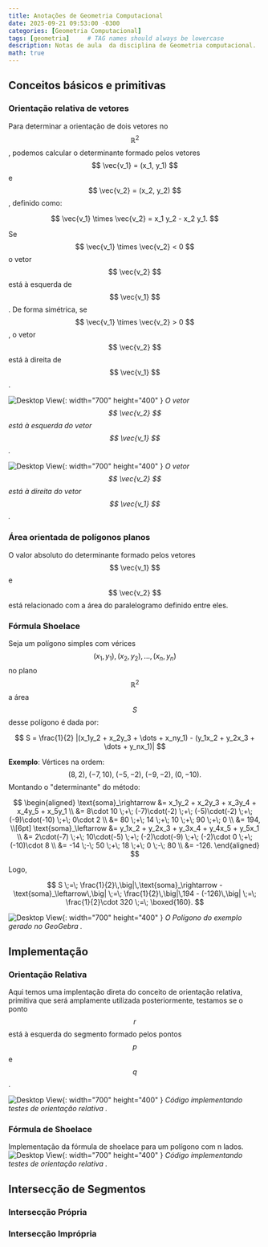 ```yaml
---
title: Anotações de Geometria Computacional
date: 2025-09-21 09:53:00 -0300
categories: [Geometria Computacional]
tags: [geometria]     # TAG names should always be lowercase
description: Notas de aula  da disciplina de Geometria computacional.
math: true
---
```


## Conceitos básicos e primitivas

### Orientação relativa de vetores
Para determinar a orientação de dois vetores no 
$$  \mathbb{R}^2 $$
, podemos calcular o determinante formado pelos vetores $$ \vec{v_1} = (x_1, y_1) $$ 
e 
$$ \vec{v_2} = (x_2, y_2) $$
, definido como:  

$$ \vec{v_1} \times \vec{v_2} = x_1 y_2 - x_2 y_1. $$

Se 
$$ \vec{v_1} \times \vec{v_2} < 0 $$
o vetor $$ \vec{v_2} $$ está à esquerda de $$ \vec{v_1} $$. De forma simétrica, se $$ \vec{v_1} \times \vec{v_2} > 0 $$
, o vetor $$ \vec{v_2} $$ está à direita de $$ \vec{v_1} $$ .


![Desktop View](assets/images/positivo.png){: width="700" height="400" }
*O vetor $$ \vec{v_2} $$  está à esquerda do vetor $$ \vec{v_1} $$ .*

![Desktop View](assets/images/negativo.png){: width="700" height="400" }
*O vetor $$ \vec{v_2} $$  está à direita do vetor $$ \vec{v_1} $$ .*


### Área orientada de polígonos planos
O valor absoluto do determinante formado pelos vetores $$ \vec{v_1} $$ e $$ \vec{v_2} $$ está relacionado com a área do paralelogramo definido entre eles.

### Fórmula Shoelace

Seja um polígono simples com vérices $$   (x_1, y_1), (x_2, y_2), \dots, (x_n, y_n)   $$ no plano  $$ \mathbb{R}^2 $$ a área $$S $$ desse polígono é dada por:

$$  S = \frac{1}{2} |(x_1y_2 + x_2y_3 + \dots + x_ny_1) - (y_1x_2 + y_2x_3 + \dots + y_nx_1)| $$ 

**Exemplo**: Vértices na ordem: $$ (8,2),\; (-7,10),\; (-5,-2),\; (-9,-2),\; (0,-10). $$
Montando o "determinante" do método:

$$
\begin{aligned}
\text{soma}_\rightarrow &= x_1y_2 + x_2y_3 + x_3y_4 + x_4y_5 + x_5y_1 \\
&= 8\cdot 10 \;+\; (-7)\cdot(-2) \;+\; (-5)\cdot(-2) \;+\; (-9)\cdot(-10) \;+\; 0\cdot 2 \\
&= 80 \;+\; 14 \;+\; 10 \;+\; 90 \;+\; 0 \\
&= 194, \\[6pt]
\text{soma}_\leftarrow &= y_1x_2 + y_2x_3 + y_3x_4 + y_4x_5 + y_5x_1 \\
&= 2\cdot(-7) \;+\; 10\cdot(-5) \;+\; (-2)\cdot(-9) \;+\; (-2)\cdot 0 \;+\; (-10)\cdot 8 \\
&= -14 \;-\; 50 \;+\; 18 \;+\; 0 \;-\; 80 \\
&= -126.
\end{aligned}
$$

Logo,

$$
S \;=\; \frac{1}{2}\,\big|\,\text{soma}_\rightarrow - \text{soma}_\leftarrow\,\big|
\;=\;
\frac{1}{2}\,\big|\,194 - (-126)\,\big|
\;=\;
\frac{1}{2}\cdot 320
\;=\;
\boxed{160}.
$$

![Desktop View](assets/images/poligono.png){: width="700" height="400" }
*O Polígono do exemplo gerado no GeoGebra  .*

## Implementação

### Orientação Relativa
Aqui temos uma implentação direta do conceito de orientação relativa, primitiva que será amplamente utilizada posteriormente, testamos se o ponto $$ r $$ está à esquerda do segmento formado pelos pontos $$p$$ e $$q$$.

![Desktop View](assets/images/orien.png){: width="700" height="400" }
*Código implementando testes de orientação relativa .*

### Fórmula de Shoelace
Implementação da fórmula de shoelace para um polígono com n lados.
![Desktop View](assets/images/formula.png){: width="700" height="400" }
*Código implementando testes de orientação relativa .*


## Intersecção de Segmentos

### Intersecção Própria
### Intersecção Imprópria